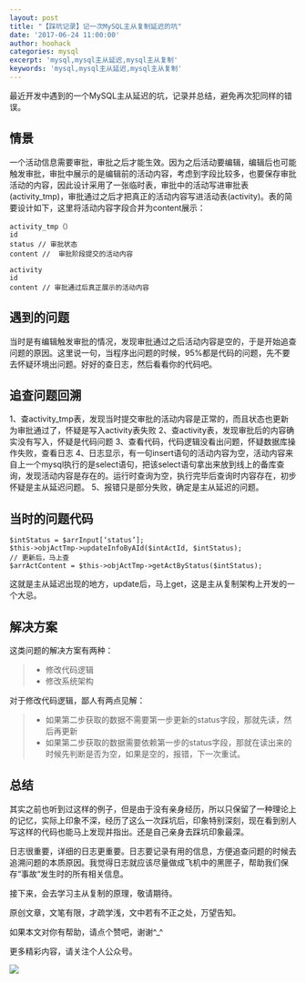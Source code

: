 ```yaml
---
layout: post
title: "【踩坑记录】记一次MySQL主从复制延迟的坑"
date: '2017-06-24 11:00:00'
author: hoohack
categories: mysql
excerpt: 'mysql,mysql主从延迟,mysql主从复制'
keywords: 'mysql,mysql主从延迟,mysql主从复制'
---
```


最近开发中遇到的一个MySQL主从延迟的坑，记录并总结，避免再次犯同样的错误。

## 情景
一个活动信息需要审批，审批之后才能生效。因为之后活动要编辑，编辑后也可能触发审批，审批中展示的是编辑前的活动内容，考虑到字段比较多，也要保存审批活动的内容，因此设计采用了一张临时表，审批中的活动写进审批表(activity_tmp)，审批通过之后才把真正的活动内容写进活动表(activity)。表的简要设计如下，这里将活动内容字段合并为content展示：
    
    activity_tmp（）
    id
    status // 审批状态    
    content //  审批阶段提交的活动内容

    activity
    id
    content // 审批通过后真正展示的活动内容

<!--more-->

## 遇到的问题
当时是有编辑触发审批的情况，发现审批通过之后活动内容是空的，于是开始追查问题的原因。这里说一句，当程序出问题的时候，95%都是代码的问题，先不要去怀疑环境出问题。好好的查日志，然后看看你的代码吧。

## 追查问题回溯
1、查activity_tmp表，发现当时提交审批的活动内容是正常的，而且状态也更新为审批通过了，怀疑是写入activity表失败
2、查activity表，发现审批后的内容确实没有写入，怀疑是代码问题
3、查看代码，代码逻辑没看出问题，怀疑数据库操作失败，查看日志
4、日志显示，有一句insert语句的活动内容为空，活动内容来自上一个mysql执行的是select语句，把该select语句拿出来放到线上的备库查询，发现活动内容是存在的。运行时查询为空，执行完毕后查询时内容存在，初步怀疑是主从延迟问题。
5、报错只是部分失败，确定是主从延迟的问题。

## 当时的问题代码

    $intStatus = $arrInput[‘status’];
    $this->objActTmp->updateInfoByAId($intActId, $intStatus);
    // 更新后，马上查
    $arrActContent = $this->objActTmp->getActByStatus($intStatus);

这就是主从延迟出现的地方，update后，马上get，这是主从复制架构上开发的一个大忌。

## 解决方案

这类问题的解决方案有两种：

> * 修改代码逻辑
> * 修改系统架构

对于修改代码逻辑，鄙人有两点见解：

> * 如果第二步获取的数据不需要第一步更新的status字段，那就先读，然后再更新
> * 如果第二步获取的数据需要依赖第一步的status字段，那就在读出来的时候先判断是否为空，如果是空的，报错，下一次重试。

## 总结
其实之前也听到过这样的例子，但是由于没有亲身经历，所以只保留了一种理论上的记忆，实际上印象不深，经历了这么一次踩坑后，印象特别深刻，现在看到别人写这样的代码也能马上发现并指出。还是自己亲身去踩坑印象最深。

日志很重要，详细的日志更重要。日志要记录有用的信息，方便追查问题的时候去追溯问题的本质原因。我觉得日志就应该尽量做成飞机中的黑匣子，帮助我们保存“事故“发生时的所有相关信息。

接下来，会去学习主从复制的原理，敬请期待。

原创文章，文笔有限，才疏学浅，文中若有不正之处，万望告知。

如果本文对你有帮助，请点个赞吧，谢谢^_^

更多精彩内容，请关注个人公众号。

![](http://www.hoohack.me/assets/images/qrcode.jpg)